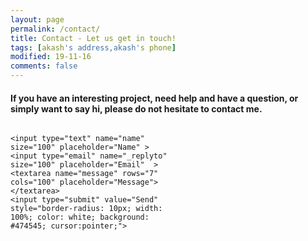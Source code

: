 ```yaml
---
layout: page
permalink: /contact/
title: Contact - Let us get in touch!
tags: [akash's address,akash's phone]
modified: 19-11-16
comments: false
---
```

<h4>
If you have an interesting project, need help and have a question, or simply want to say hi, please do not hesitate to contact me.
</h4>

<style>
textarea,input {
 border-radius: 10px;
 margin-bottom: 25px;
}
textarea:focus,input:focus {
    background-color: #f7f7f7;
    border: 2px solid #a3a3a3;
}
input[type=submit]:hover {
    border: 1.3px solid #474545;
}
</style>

<form id="contactform" action="//formspree.io/akash.s1684@gmail.com" method="POST" style="max-width: 300px; float: left;
  width: 50%; margin-right: 2%; ">
    
    <input type="text" name="name" size="100" placeholder="Name" >     
    <input type="email" name="_replyto" size="100" placeholder="Email"  >
    <textarea name="message" rows="7" cols="100" placeholder="Message"></textarea>
    <input type="submit" value="Send" style="border-radius: 10px; width: 100%; color: white; background: #474545; cursor:pointer;">
    
</form>

<div id="map" style="height:333px;width: 48%;border-radius: 10px;max-width:100%;"></div>
<script>
      var marker;
      function initMap() {

        // Create a new StyledMapType object, passing it an array of styles,
        // and the name to be displayed on the map type control.
        var styledMapType = new google.maps.StyledMapType(
            [{"featureType":"administrative","elementType":"all","stylers":[{"saturation":"-100"}]},{"featureType":"administrative.province","elementType":"all","stylers":[{"visibility":"off"}]},{"featureType":"landscape","elementType":"all","stylers":[{"saturation":-100},{"lightness":65},{"visibility":"on"}]},{"featureType":"poi","elementType":"all","stylers":[{"saturation":-100},{"lightness":"50"},{"visibility":"simplified"}]},{"featureType":"road","elementType":"all","stylers":[{"saturation":"-100"}]},{"featureType":"road.highway","elementType":"all","stylers":[{"visibility":"simplified"}]},{"featureType":"road.arterial","elementType":"all","stylers":[{"lightness":"30"}]},{"featureType":"road.local","elementType":"all","stylers":[{"lightness":"40"}]},{"featureType":"transit","elementType":"all","stylers":[{"saturation":-100},{"visibility":"simplified"}]},{"featureType":"water","elementType":"geometry","stylers":[{"hue":"#ffff00"},{"lightness":-25},{"saturation":-97}]},{"featureType":"water","elementType":"labels","stylers":[{"lightness":-25},{"saturation":-100}]}],
            {name: 'Styled Map'});

        // Create a map object, and include the MapTypeId to add
        // to the map type control.
        
        var map = new google.maps.Map(document.getElementById('map'), {
          center: {lat: 25.6207280, lng: 85.1728860},
          zoom: 6,
          mapTypeControlOptions: {
            mapTypeIds: ['roadmap', 'satellite', 'hybrid', 'terrain',
                    'styled_map']
          }
        });
       
        //Associate the styled map with the MapTypeId and set it to display.
        map.mapTypes.set('styled_map', styledMapType);
        map.setMapTypeId('styled_map');
      
         marker = new google.maps.Marker({
          map: map,
          draggable: true,
          animation: google.maps.Animation.DROP,
          position: {lat: 25.6207280, lng: 85.1728860}
        });
        marker.addListener('click', toggleBounce);
      }

      function toggleBounce() {
        if (marker.getAnimation() !== null) {
          marker.setAnimation(null);
        } else {
          marker.setAnimation(google.maps.Animation.BOUNCE);
        }
      }

 </script>
 <script async defer
    src="https://maps.googleapis.com/maps/api/js?key=AIzaSyBvgTAodpfgCLcfetB0Lg230CJuNUo1ewE&callback=initMap">
  </script>
